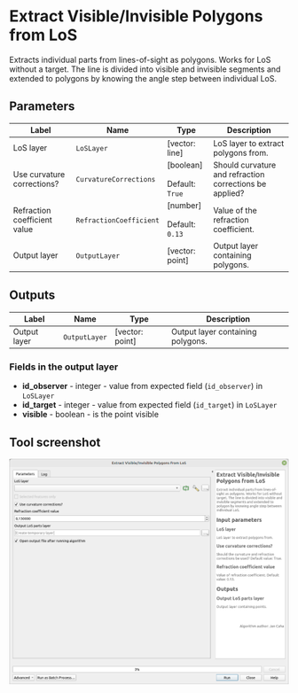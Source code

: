 # Extract Visible/Invisible Polygons from LoS

Extracts individual parts from lines-of-sight as polygons. Works for LoS without a target. The line is divided into visible and invisible segments and extended to polygons by knowing the angle step between individual LoS.

## Parameters

| Label                        | Name                    | Type                                      | Description                                             |
| ---------------------------- | ----------------------- | ----------------------------------------- | ------------------------------------------------------- |
| LoS layer                    | `LoSLayer`              | [vector: line]                            | LoS layer to extract polygons from.                     |
| Use curvature corrections?   | `CurvatureCorrections`  | [boolean]<br/><br/>Default: `True`        | Should curvature and refraction corrections be applied? |
| Refraction coefficient value | `RefractionCoefficient` | [number] <br/><br/> Default: <br/> `0.13` | Value of the refraction coefficient.                    |
| Output layer                 | `OutputLayer`           | [vector: point]                           | Output layer containing polygons.                       |

## Outputs

| Label        | Name          | Type            | Description                       |
| ------------ | ------------- | --------------- | --------------------------------- |
| Output layer | `OutputLayer` | [vector: point] | Output layer containing polygons. |

### Fields in the output layer

* __id_observer__ - integer - value from expected field (`id_observer`) in `LoSLayer`
* __id_target__ - integer - value from expected field (`id_target`) in `LoSLayer`
* __visible__ - boolean - is the point visible

## Tool screenshot

![Extract Visible/Invisible Polygons from LoS](../../images/tool_extract_visibility_polygons.png)
	